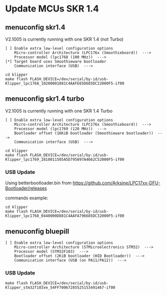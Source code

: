 # Update MCUs SKR 1.4

## menuconfig skr1.4

V2.1005 is currently running with one SKR 1.4 (not Turbo)

```
[ ] Enable extra low-level configuration options
    Micro-controller Architecture (LPC176x (Smoothieboard))  --->
    Processor model (lpc1768 (100 MHz))  --->
[*] Target board uses Smoothieware bootloader
    Communication interface (USB)  --->
```
```
cd klipper
make flash FLASH_DEVICE=/dev/serial/by-id/usb-Klipper_lpc1768_10200001881C4AAFE65D685DC22000F5-if00
```

## menuconfig skr1.4 turbo

V2.1005 is currently running with one SKR 1.4 Turbo

```
[ ] Enable extra low-level configuration options
    Micro-controller Architecture (LPC176x (Smoothieboard))  --->
    Processor model (lpc1769 (120 MHz))  --->
    Bootloader offset (16KiB bootloader (Smoothieware bootloader))  --->
    Communication interface (USB)  --->
```
```
cd klipper
make flash FLASH_DEVICE=/dev/serial/by-id/usb-Klipper_lpc1769_2810011505A5D795897A4662C52000F5-if00
```


### USB Update

Using betterbootloader.bin from
https://github.com/Arksine/LPC17xx-DFU-Bootloader/releases

commands example:
```
cd klipper
make flash FLASH_DEVICE=/dev/serial/by-id/usb-Klipper_lpc1768_0440000D881C4AAFA796685DC32000F5-if00
```

## menuconfig bluepill

```
[ ] Enable extra low-level configuration options
    Micro-controller Architecture (STMicroelectronics STM32)  --->
    Processor model (STM32F103)  --->
    Bootloader offset (2KiB bootloader (HID Bootloader))  --->
    Communication interface (USB (on PA11/PA12))  --->
```

### USB Update

```
make flash FLASH_DEVICE=/dev/serial/by-id/usb-Klipper_stm32f103xe_54FF70067285525153491467-if00
```